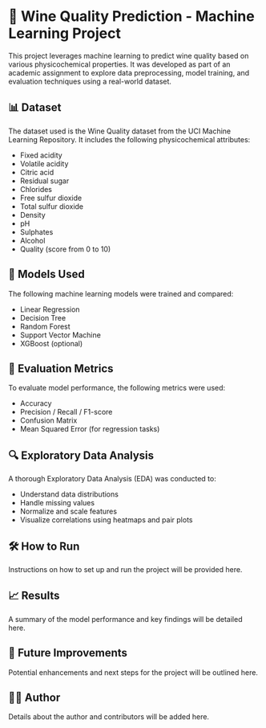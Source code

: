 # 🍷 Wine Quality Prediction - Machine Learning Project

This project leverages machine learning to predict wine quality based on various physicochemical properties. It was developed as part of an academic assignment to explore data preprocessing, model training, and evaluation techniques using a real-world dataset.

## 📊 Dataset

The dataset used is the Wine Quality dataset from the UCI Machine Learning Repository. It includes the following physicochemical attributes:

- Fixed acidity  
- Volatile acidity  
- Citric acid  
- Residual sugar  
- Chlorides  
- Free sulfur dioxide  
- Total sulfur dioxide  
- Density  
- pH  
- Sulphates  
- Alcohol  
- Quality (score from 0 to 10)  

## 🧠 Models Used

The following machine learning models were trained and compared:

- Linear Regression  
- Decision Tree  
- Random Forest  
- Support Vector Machine  
- XGBoost (optional)  

## 🧪 Evaluation Metrics

To evaluate model performance, the following metrics were used:

- Accuracy  
- Precision / Recall / F1-score  
- Confusion Matrix  
- Mean Squared Error (for regression tasks)  

## 🔍 Exploratory Data Analysis

A thorough Exploratory Data Analysis (EDA) was conducted to:

- Understand data distributions  
- Handle missing values  
- Normalize and scale features  
- Visualize correlations using heatmaps and pair plots  

## 🛠️ How to Run

Instructions on how to set up and run the project will be provided here.

## 📈 Results

A summary of the model performance and key findings will be detailed here.

## 📌 Future Improvements

Potential enhancements and next steps for the project will be outlined here.

## 👨‍💻 Author

Details about the author and contributors will be added here.